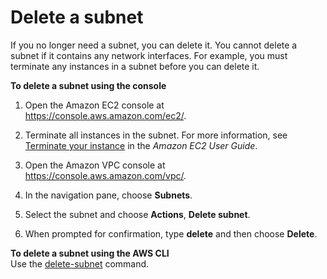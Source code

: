 # Delete a subnet<a name="subnet-deleting"></a>

If you no longer need a subnet, you can delete it\. You cannot delete a subnet if it contains any network interfaces\. For example, you must terminate any instances in a subnet before you can delete it\.

**To delete a subnet using the console**

1. Open the Amazon EC2 console at [https://console\.aws\.amazon\.com/ec2/](https://console.aws.amazon.com/ec2/)\.

1. Terminate all instances in the subnet\. For more information, see [Terminate your instance](https://docs.aws.amazon.com/AWSEC2/latest/UserGuide/terminating-instances.html) in the *Amazon EC2 User Guide*\.

1. Open the Amazon VPC console at [https://console\.aws\.amazon\.com/vpc/](https://console.aws.amazon.com/vpc/)\.

1. In the navigation pane, choose **Subnets**\.

1. Select the subnet and choose **Actions**, **Delete subnet**\.

1. When prompted for confirmation, type **delete** and then choose **Delete**\.

**To delete a subnet using the AWS CLI**  
Use the [delete\-subnet](https://docs.aws.amazon.com/cli/latest/reference/ec2/delete-subnet.html) command\.